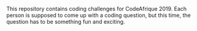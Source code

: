 This repository contains coding challenges for CodeAfrique 2019.
Each person is supposed to come up with a coding question, but this time,
the question has to be something fun and exciting.
